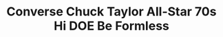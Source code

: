 ---
layout: post
title: "Converse Chuck Taylor All-Star 70s Hi DOE Be Formless"
img: "https://stockx.imgix.net/Converse-Chuck-Taylor-All-Star-70s-Hi-DOE-Be-Formless.png?fit=fill&bg=FFFFFF&w=300&h=214&auto=format,compress&trim=color&q=90&dpr=2&updated_at=1551495555"
release: "Mar 7"
new: "False"
url: "converse-chuck-taylor-all-star-70s-hi-doe-be-formless"
sec0: "Similar Shoes"
name00: "Jordan 2 Retro Quai 54 (GS)" 
url00: "jordan-2-retro-quai-54-gs"
img00: "Air-Jordan-2-Retro-Quai-54-GS.jpg"
name01: "Air Force 1 High PSNY Grey" 
url01: "nike-air-force-1-high-psny-grey"
img01: "Nike-Air-Force-1-High-PSNY-Grey.png"
name02: "Jordan Westbrook 0.2 Vachetta Tan" 
url02: "air-jordan-westbrook-0pt2-vachetta-tan"
img02: "Air-Jordan-Westbrook-0pt2-Vachetta-Tan.png"
name03: "Jordan 2 Retro Just Don Beach (GS)" 
url03: "jordan-2-retro-just-don-beach-gs"
img03: "Air-Jordan-2-Retro-Just-Don-Beach-GS.jpg"
name04: "Air Force 1 High Wheat 2016 (W)" 
url04: "nike-air-force-1-high-wheat-2016-w"
img04: "Nike-Air-Force-1-High-Wheat-2016-W.png"

sec2: "Higher Tops"
name20: "Air Force 1 High Wheat (2015)" 
url20: "air-force-1-high-wheat-2015"
img20: "Nike-Air-Force-1-High-Wheat-2015.jpg"
name21: "Air Force 1 High Wheat (2016)" 
url21: "nike-air-force-1-high-wheat-2016"
img21: "Nike-Air-Force-1-High-Wheat-2016.png"
name22: "Air Force 1 High Wheat 2015 (GS)" 
url22: "air-force-1-high-wheat-2015-gs"
img22: "Nike-Air-Force-1-High-Wheat-2015-GS.jpg"
name23: "LeBron 11 NSW King of Miami" 
url23: "lebron-11-nsw-king-of-miami"
img23: "Nike-Lebron-11-NSW-King-of-Miami.jpg"
name24: "Jordan 1 Retro High Wheat" 
url24: "air-jordan-1-retro-high-wheat"
img24: "Air-Jordan-1-Retro-High-Wheat.png"

sec3: "Lower Tops"
name30: "Jordan 1 Retro Low Swooshless Pink" 
url30: "jordan-1-retro-low-swooshless-pink"
img30: "Air-Jordan-1-Retro-Low-Swooshless-Pink.jpg"
name31: "Nike Flyknit Racer Goddess" 
url31: "nike-flyknit-racer-goddess"
img31: "Nike-Flyknit-Racer-Goddess.png"
name32: "ASICS Gel-Lyte III Ronnie Fieg x Nice Kicks 2.0" 
url32: "asics-gel-lyte-iii-ronnie-fieg-x-nice-kicks-2-0"
img32: "Asics-Gel-Lyte-III-Ronnie-Fieg-Nice-Kicks-2.jpg"
name33: "Nike SB Blazer Low AC Numbers Sail" 
url33: "nike-sb-blazer-low-ac-numbers-sail"
img33: "Nike-SB-Blazer-Low-AC-Numbers-Sail.png"
name34: "Converse One Star Ox Golf Le Fleur Burlap" 
url34: "converse-one-star-ox-golf-le-fleur-burlap"
img34: "Converse-One-Star-Ox-Golf-Le-Fleur-Burlap.png"

sec4: "More Red"
name40: "Jordan 2 Retro Quai 54 (GS)" 
url40: "jordan-2-retro-quai-54-gs"
img40: "Air-Jordan-2-Retro-Quai-54-GS.jpg"
name41: "Jordan Westbrook 0.2 Vachetta Tan" 
url41: "air-jordan-westbrook-0pt2-vachetta-tan"
img41: "Air-Jordan-Westbrook-0pt2-Vachetta-Tan.png"
name42: "Air Force 1 High PSNY Grey" 
url42: "nike-air-force-1-high-psny-grey"
img42: "Nike-Air-Force-1-High-PSNY-Grey.png"
name43: "adidas PureControl Ultra Boost Volt" 
url43: "adidas-purecontrol-ultra-boost-volt"
img43: "Adidas-PureControl-Ultra-Boost-Volt.jpg"
name44: "adidas Stan Smith Mid Jacquard Pharrell Chalk White" 
url44: "adidas-stan-smith-mid-jacquard-pharrell-chalk-white"
img44: "Adidas-Stan-Smith-Mid-Jacquard-Pharrell-Chalk-White.png"

sec5: "More Blue"
name50: "Nike Dunk SB Low Staple NYC Pigeon" 
url50: "nike-dunk-sb-low-staple-nyc-pigeon"
img50: "Nike-Dunk-SB-Low-Staple-NYC-Pigeon.jpg"
name51: "Nike Dunk SB Low Street Fighter Chun Li" 
url51: "nike-dunk-sb-low-street-fighter-chun-li"
img51: "Nike-Dunk-SB-Low-Street-Fighter-Chun-Li.jpg"
name52: "Kobe 11 Elite Low Master of Innovation" 
url52: "kobe-11-elite-low-master-of-innovation"
img52: "Nike-Kobe-11-Master-Of-Innovation.jpg"
name53: "Nike Dunk SB Low Eric Koston" 
url53: "nike-dunk-sb-low-eric-koston"
img53: "Nike-Dunk-SB-Low-Eric-Koston.jpg"
name54: "adidas Stan Smith Primeknit Solid Grey" 
url54: "adidas-stan-smith-primeknit-solid-grey"
img54: "Adidas-Stan-Smith-Primeknit-Solid-Grey.jpg"

sec1: "Matching Streetwear"
name10: "Bape Color Camo Mad Face Wide Crewneck Black" 
url10: "bape-color-camo-mad-face-wide-crewneck-black"
img10: "products/streetwear/Bape-Color-Camo-Mad-Face-Wide-Crewneck-Black-2.jpg"
name11: "Supreme Payphone Tee Black" 
url11: "supreme-payphone-tee-black"
img11: "products/streetwear/Supreme-Payphone-Tee-Black.jpg"
name12: "Kith Nike Swoosh Hoodie Black" 
url12: "kith-nike-swoosh-hoodie-black"
img12: "products/streetwear/Kith-Nike-Swoosh-Hoodie-Black.jpg"
name13: "Supreme Pique Crewneck (FW18) Black" 
url13: "supreme-pique-crewneck-fw18-black"
img13: "products/streetwear/Supreme-Pique-Crewneck-Black-1.jpg"
name14: "Bape Boa 1st Camo Big Ape Head Tee Black/Green" 
url14: "bape-boa-1st-camo-big-ape-head-tee-black-green"
img14: "products/streetwear/Bape-Boa-1st-Camo-Big-Ape-Head-Tee-Black-Green-2.jpg"

---